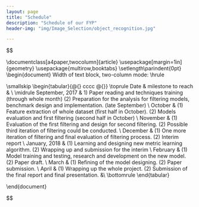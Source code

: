 ```yaml
---
layout: page
title: "Schedule"
description: "Schedule of our FYP"
header-img: "img/Image_Selection/object_recognition.jpg"

---
```


$$

\documentclass[a4paper,twocolumn]{article}
\usepackage[margin=1in]{geometry}
\usepackage{multirow,booktabs}
\setlength\parindent{0pt}
\begin{document}
Width of text block, two-column mode:
\hrule

\smallskip
\begin{tabular}{@{} cccc @{}}
\toprule
Date & milestone to reach & \\
\midrule
September, 2017 & 1) Paper reading and techniques training (through whole month) (2) Preparation for the analysis for filtering models, benchmark design and implementation. (late September) \\
October  & (1) Feature extraction of whole dataset (first half in October). (2) Models evaluation and first filtering (second half in October) \\ 
November & (1) Evaluation of the first filtering and design for second filtering. (2) Possible third iteration of filtering could be conducted. \\
December & (1) One more iteration of filtering and final evaluation of filtering process. (2) Interim report \\
January, 2018 & (1) Learning and designing new metric learning algorithm. (2) Wrapping up and submission for the interim \\
February & (1) Model training and testing, research and development on the new model. (2) Paper draft. \\
March & (1) Refining of the model designing. (2) Paper submission. \\
April & (1) Wrapping up the whole project. (2) Submission of the final report and final presentation. &\\
\bottomrule
\end{tabular}

\end{document}

$$

